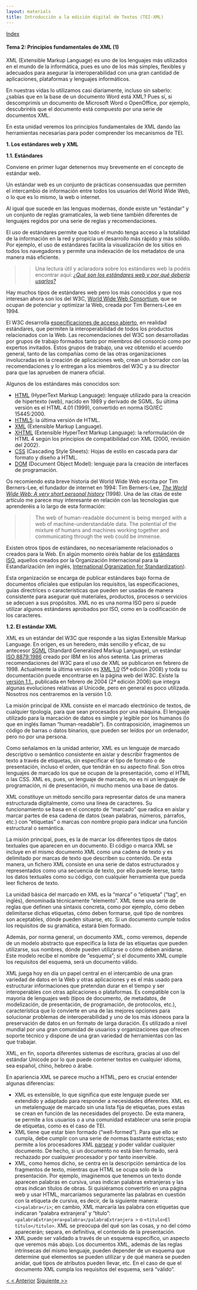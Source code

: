 ```yaml
---
layout: materials
title: Introducción a la edición digital de Textos (TEI-XML)
---
```


<a href="{{ site.url }}/materials/IntroTEI/index.html">Index</a>

#### Tema 2: Principios fundamentales de XML (1)

XML (Extensible Markup Language) es uno de los lenguajes más utilizados en el mundo de la informática, pues es uno de los más simples, flexibles y adecuados para asegurar la interoperabilidad con una gran cantidad de aplicaciones, plataformas y lenguajes informáticos.

En nuestras vidas lo utilizamos casi diariamente, incluso sin saberlo: ¿sabías que en la base de un documento Word está XML? Pues sí, si descomprimís un documento de Microsoft Word o OpenOffice, por ejemplo, descubriréis que el documento está compuesto por una serie de documentos XML.

En esta unidad veremos los principios fundamentales de XML dando las herramientas necesarias para poder comprender los mecanismos de TEI.

**1. Los estándares web y XML**

**1.1. Estándares**

Conviene en primer lugar detenernos muy brevemente en el concepto de estándar web.

Un estándar web es un conjunto de prácticas consensuadas que permiten el intercambio de información entre todos los usuarios del World Wide Web, o lo que es lo mismo, la web o internet.

Al igual que sucede en las lenguas modernas, donde existe un “estándar” y un conjunto de reglas gramaticales, la web tiene también diferentes de lenguajes regidos por una serie de reglas y recomendaciones.

El uso de estándares permite que todo el mundo tenga acceso a la totalidad de la información en la red y propicia un desarrollo más rápido y más sólido. Por ejemplo, el uso de estándares facilita la visualización de los sitios en todos los navegadores y permite una indexación de los metadatos de una manera más eficiente.

>> Una lectura útil y aclaradora sobre los estándares web la podéis encontrar aquí: [_¿Qué son los estándares web y por qué debería usarlos?_](http://www.webstandards.org/learn/faq/faq_es/)

Hay muchos tipos de estándares web pero los más conocidos y que nos interesan ahora son los del W3C, [World Wide Web Consortium](http://www.w3.org/), que se ocupan de potenciar y optimizar la Web, creada por Tim Berners-Lee en 1994\.

El W3C desarrolla [especificaciones de acceso abierto](http://www.w3.org/standards/faq), en realidad estándares, que permiten la interoperabilidad de todos los productos relacionados con la Web. Las recomendaciones del W3C son desarrolladas por grupos de trabajo formados tanto por miembros del consorcio como por expertos invitados. Estos grupos de trabajo, una vez obtenido el acuerdo general, tanto de las compañías como de las otras organizaciones involucradas en la creación de aplicaciones web, crean un borrador con las recomendaciones y lo entregan a los miembros del W3C y a su director para que las aprueben de manera oficial.

Algunos de los estándares más conocidos son:

*   [HTML](http://www.w3.org/TR/html-markup/) (HyperText Markup Language): lenguaje utilizado para la creación de hipertexto (web), nacido en 1989 y derivado de SGML. Su última versión es el HTML 4.01 (1999), convertido en norma ISO/IEC 15445:2000.
*   [HTML5](http://www.w3.org/TR/html5/): la última versión de HTML.
*   [XML](http://www.w3.org/TR/2008/REC-xml-20081126/) (Extensible Markup Language).
*   [XHTML](http://www.w3.org/TR/xhtml2/) (Extensible HyperText Markup Language): la reformulación de HTML 4 según los principios de compatibilidad con XML (2000, revisión del 2002).
*   [CSS](http://www.w3.org/TR/CSS/) (Cascading Style Sheets): Hojas de estilo en cascada para dar formato y diseño a HTML.
*   [DOM](http://www.w3.org/DOM/DOMTR) (Document Object Model): lenguaje para la creación de interfaces de programación.

Os recomiendo esta breve historia del World Wide Web escrita por Tim Berners-Lee, el fundador de internet en 1994: Tim Berners-Lee, [_The World Wide Web: A very short personal history_](http://www.w3.org/People/Berners-Lee/ShortHistory.html) (1998). Una de las citas de este artículo me parece muy interesante en relación con las tecnologías que aprenderéis a lo largo de esta formación:  

>> The web of human-readable document is being merged with a web of machine-understandable data. The potential of the mixture of humans and machines working together and communicating through the web could be immense.

Existen otros tipos de estándares, no necesariamente relacionados o creados para la Web. En algún momento oiréis hablar de los [estándares ISO](http://www.iso.org/iso/home/standards.htm), aquellos creados por la Organización Internacional para la Estandarización (en inglés, [International Ogranization for Standardization](http://www.iso.org/iso/home.html)).

Esta organización se encarga de publicar estándares bajo forma de documentos oficiales que estipulan los requisitos, las especificaciones, guías directrices o características que pueden ser usadas de manera consistente para asegurar qué materiales, productos, procesos o servicios se adecuen a sus propósitos. XML no es una norma ISO pero sí puede utilizar algunos estándares aprobados por ISO, como en la codificación de los caracteres.

**1.2. El estándar XML**

XML es un estándar del W3C que responde a las siglas Extensible Markup Language. En origen, es un heredero, más sencillo y eficaz, de su antecesor [SGML](http://en.wikipedia.org/wiki/Standard_Generalized_Markup_Language) (Standard Generalized Markup Language), un estándar [ISO 8879:1986](https://www.iso.org/obp/ui/%20-%20iso:std:iso:8879:ed-1:v1:en) creado por IBM en los años setenta. Las primeras recomendaciones del W3C para el uso de XML se publicaron en febrero de 1998\. Actualmente la última versión es [XML 1.0](http://www.w3.org/TR/2008/REC-xml-20081126/) (5ª edición 2008) y toda su documentación puede encontrarse en la página web del W3C.  Existe la [versión 1.1.](http://www.w3.org/TR/2006/REC-xml11-20060816/), publicada en febrero de 2004 (2ª edición 2006) que integra algunas evoluciones relativas al Unicode, pero en general es poco utilizada. Nosotros nos centraremos en la versión 1.0.

La misión principal de XML consiste en el marcado electrónico de textos, de cualquier tipología, para que sean procesados por una máquina. El lenguaje utilizado para la marcación de datos es simple y legible por los humanos (lo que en inglés llaman “human-readable”). En contraposición, imaginemos un código de barras o datos binarios, que pueden ser leídos por un ordenador, pero no por una persona.

Como señalamos en la unidad anterior, XML es un lenguaje de marcado descriptivo o semántico consistente en aislar y describir fragmentos de texto a través de etiquetas, sin especificar el tipo de formato o de presentación, incluso el orden, que tendrán en su aspecto final. Son otros lenguajes de marcado los que se ocupan de la presentación, como el HTML o las CSS. XML es, pues, un lenguaje de marcado, no es ni un lenguaje de programación, ni de presentación, ni mucho menos una base de datos.

XML constituye un método sencillo para representar datos de una manera estructurada digitalmente, como una línea de caracteres. Su funcionamiento se basa en el concepto de “marcado” que radica en aislar y marcar partes de esa cadena de datos (sean palabras, números, párrafos, etc.) con “etiquetas” o marcas con nombre propio para indicar una función estructural o semántica.

La misión principal, pues, es la de marcar los diferentes tipos de datos textuales que aparecen en un documento. El código o marca XML se incluye en el mismo documento XML como una cadena de texto y es delimitado por marcas de texto que describen su contenido. De esta manera, un fichero XML consiste en una serie de datos estructurados y representados como una secuencia de texto, por ello puede leerse, tanto los datos textuales como su código, con cualquier herramienta que pueda leer ficheros de texto.

La unidad básica del marcado en XML es la “marca” o “etiqueta” (“tag”, en inglés), denominada técnicamente “elemento”. XML tiene una serie de reglas que definen una sintaxis concreta, como por ejemplo, cómo deben delimitarse dichas etiquetas, cómo deben formarse, qué tipo de nombres son aceptables, dónde pueden situarse, etc. Si un documento cumple todos los requisitos de su gramática, estará bien formado.

Además, por norma general, un documento XML, como veremos, depende de un modelo abstracto que especifica la lista de las etiquetas que pueden utilizarse, sus nombres, dónde pueden utilizarse o cómo deben anidarse. Este modelo recibe el nombre de “esquema”; si el documento XML cumple los requisitos del esquema, será un documento válido.

XML juega hoy en día un papel central en el intercambio de una gran variedad de datos en la Web y otras aplicaciones y es el más usado para estructurar informaciones que pretendan durar en el tiempo y ser interoperables con otras aplicaciones o plataformas. Es compatible con la mayoría de lenguajes web (tipos de documento, de metadatos, de modelización, de presentación, de programación, de protocolos, etc.), característica que lo convierte en una de las mejores opciones para solucionar problemas de interoperabilidad y uno de los más idóneos para la preservación de datos en un formato de larga duración. Es utilizado a nivel mundial por una gran comunidad de usuarios y organizaciones que ofrecen soporte técnico y dispone de una gran variedad de herramientas con las que trabajar.

XML, en fin, soporta diferentes sistemas de escritura, gracias al uso del estándar Unicode por lo que puede contener textos en cualquier idioma, sea español, chino, hebreo o árabe.

En apariencia XML se parece mucho a HTML, pero es crucial entender algunas diferencias:

* XML es extensible, lo que significa que este lenguaje puede ser extendido y adaptado para responder a necesidades diferentes. XML es un metalenguaje de marcado sin una lista fija de etiquetas, pues estas se crean en función de las necesidades del proyecto. De esta manera, se permite a los usuarios o a una comunidad establecer una serie propia de etiquetas, como es el caso de TEI.
* XML tiene que estar bien formado (“well-formed”). Para que ello se cumpla, debe cumplir con una serie de normas bastante estrictas; esto permite a los procesadores XML [parsear](http://en.wikipedia.org/wiki/Parsing) y poder validar cualquier documento. De hecho, si un documento no está bien formado, será rechazado por cualquier procesador y por tanto inservible.
* XML, como hemos dicho, se centra en la descripción semántica de los fragmentos de texto, mientras que HTML se ocupa solo de la presentación. Por ejemplo, imaginemos que tenemos un texto donde aparecen palabras en cursiva, unas indican palabras extranjeras y las otras indican títulos de obras. Si quisiéramos convertirlo en una página web y usar HTML, marcaríamos seguramente las palabras en cuestión con la etiqueta de cursiva, es decir, de la siguiente manera: `<i>palabra</i>`; en cambio, XML marcaría las palabra con etiquetas que indicaran “palabra extranjera” y “título”: `<palabraExtranjera>palabra</palabraExtranjera >` o `<titulo>El título</titulo>`. XML se preocupa del qué son las cosas, y no del cómo aparecerán; separa, en definitiva, el contenido de la presentación.
*   XML puede ser validado a través de un esquema específico, un aspecto que veremos más abajo. Los documentos XML, además de las reglas intrínsecas del mismo lenguaje, pueden depender de un esquema que determine qué elementos se pueden utilizar y de qué manera se pueden anidar, qué tipos de atributos pueden llevar, etc. En el caso de que el documento XML cumpla los requisitos del esquema, será “válido”. 

[< < Anterior](1.3.html)        [Siguiente >>](2.2.html)
